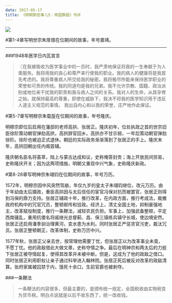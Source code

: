 ```yaml
---
date: 2017-05-17
title: 《明朝那些事儿5：帝国飘摇》书评
---
```




 

![](<http://upload-images.jianshu.io/upload_images/1757900-d6f26403b5f78ddb.png?imageMogr2/auto-orient/strip%7CimageView2/2/w/1240>)

#第1-4章写明世宗朱厚熜在位期间的故事，年号嘉靖。

---

###1948年医学日内瓦宣言

> 〖在我被吸收为医学事业中的一员时，我严肃地保证将我的一生奉献于为人类服务。我将用我的良心和尊严来行使我的职业。我的病人的健康将是我首先考虑的。我将尊重病人所交给我的秘密。我将极尽所能来保持医学职业的荣誉和可贵的传统。我的同道均是我的兄弟。我不允许宗教、国籍、政治派别或地位来干扰我的职责和我与病人之间的关系。我对人的生命，从其孕育之始，就保持最高的尊重，即使在威胁下，我决不将我的医学知识用于违反人道主义规范的事情。 我出自内心和以我的荣誉，庄严地作此保证。

 

#第5-7章写明穆宗朱载垕在位期间的故事，年号隆庆。

明穆宗即位后启用在藩邸的老师高拱、张居正。隆庆初年，位处执政之首的世宗旧臣徐阶策动朝官弹劾高拱，高拱辞官回乡。高拱亦不甘示弱，一年后策动朝官弹劾徐阶。徐阶也被迫正式退休。朝廷的实际政务渐渐落到了张居正的手上。隆庆末年，高拱回朝出任内阁首辅。

隆庆朝名臣名将荟萃，陆上与蒙古达成和议，史称俺答封贡；海上开放民间贸易，史称隆庆开关；因为这两项措施，明朝又重现中兴气象，史称隆庆新政。

#第8-28章写明神宗朱翊钧在位期间的故事，年号万历。

1572年，明穆宗因中风突然驾崩，年仅九岁的皇太子朱翊钧继位，改元万历。由于年幼由太后摄政，重臣高拱因与太后信任的宦官冯保对抗而被罢官，张居正则得到冯保的鼎力支持。张居正辅政十年，推行改革，在内政方面，推行考成法，裁撤政府机构中的冗官冗员，整顿邮传和铨政。经济上，清丈全国土地，抑制豪强地主，改革赋役制度，推行一条鞭法，减轻农民负担。军事上，加强武备整顿，平定西南骚乱，重用抗倭名将戚继光总督蓟、昌、保三镇练兵镇守长城，使边境安然。张居正还启用潘季驯治理黄河，变水患为水利。同时张居正严惩贪官污吏，裁汰冗员。张居正整顿朝正，改革体制，史称万历中兴。

1577年秋，张居正父亲去世，按常理他需要丁忧，但张居正以为改革事业未竟，不愿丁忧。他的政敌借此大做文章，史称夺情之争。最后在明神宗和两太后的力挺下张居正被夺情起复，使得其改革并未被中断。但是，这成为了他的政敌之借口。同时张居正利用职权让亲子通过科举进入翰林院。张居正死后被反对改革的政敌清算。张府家属被囚禁于内，饿死十余口，生前官爵也被剥夺。

  

###一条鞭法

> 一条鞭法的内容很多，但最主要的，是颁布统一规定，全国税收由实物税变为货币税，明白点说就是以后不收东西了，统一改收钱。